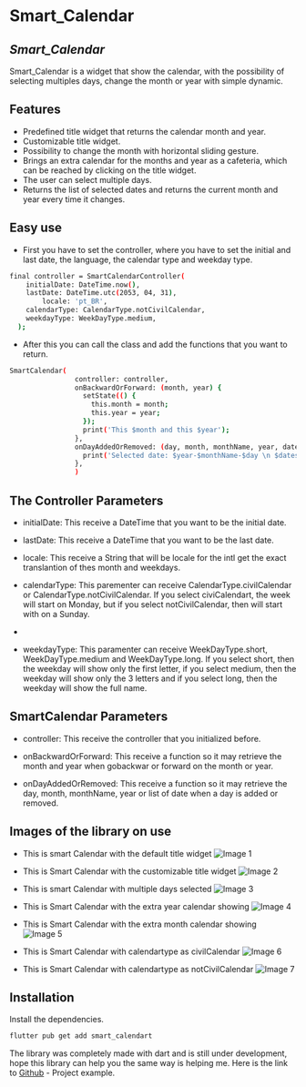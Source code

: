 # Smart_Calendar
## _Smart_Calendar_

Smart_Calendar is a widget that show the calendar, with the possibility of selecting multiples days, change the month or year with simple dynamic.

## Features

- Predefined title widget that returns the calendar month and year.
- Customizable title widget.
- Possibility to change the month with horizontal sliding gesture.
- Brings an extra calendar for the months and year as a cafeteria, which can be reached by clicking on the title widget.
- The user can select multiple days.
- Returns the list of selected dates and returns the current month and year every time it changes.

## Easy use
 - First you have to set the controller, where you have to set the initial and last date, the language, the calendar type and weekday type.
```sh
final controller = SmartCalendarController(
    initialDate: DateTime.now(),
    lastDate: DateTime.utc(2053, 04, 31),
        locale: 'pt_BR',
    calendarType: CalendarType.notCivilCalendar,
    weekdayType: WeekDayType.medium,
  );
```
 - After this you can call the class and add the functions that you want to return.
```sh
SmartCalendar(
                controller: controller,
                onBackwardOrForward: (month, year) {
                  setState(() {
                    this.month = month;
                    this.year = year;
                  });
                  print('This $month and this $year');
                },
                onDayAddedOrRemoved: (day, month, monthName, year, dates) {
                  print('Selected date: $year-$monthName-$day \n $dates');
                },
                )
```

## The Controller Parameters
- initialDate: This receive a DateTime that you want to be the initial date.

- lastDate: This receive a DateTime that you want to be the last date.

- locale: This receive a String that will be locale for the intl get the exact translantion of thes month and weekdays.

- calendarType: This parementer can receive CalendarType.civilCalendar or CalendarType.notCivilCalendar. If you select civiCalendart, the week will start on Monday, but if you select notCivilCalendar, then will start with on a Sunday.
- 
- weekdayType: This paramenter can receive WeekDayType.short, WeekDayType.medium and WeekDayType.long. If you select short, then the weekday will show only the first letter, if you select medium, then the weekday will show only the 3 letters and if you select long, then the weekday will show the full name.

## SmartCalendar Parameters
- controller: This receive the controller that you initialized before.

- onBackwardOrForward: This receive a function so it may retrieve the month and year when gobackwar or forward on the month or year.

- onDayAddedOrRemoved: This receive a function so it may retrieve the day, month, monthName, year or list of date when a day is added or removed.

## Images of the library on use
 - This is smart Calendar with the default title widget
![Image 1](https://i.ibb.co/G9yYPsT/Whats-App-Image-2021-05-09-at-19-15-08.jpg)

 - This is Smart Calendar with the customizable title widget
![Image 2](https://i.ibb.co/FKMksbs/Whats-App-Image-2021-05-09-at-19-15-08-4.jpg)

 - This is smart Calendar with multiple days selected
![Image 3](https://i.ibb.co/ZYT04hr/Whats-App-Image-2021-05-09-at-19-15-08-2.jpg)

 - This is Smart Calendar with the extra year calendar showing
![Image 4](https://i.ibb.co/myj7pk5/Whats-App-Image-2021-05-09-at-19-15-08-3.jpg)

 - This is Smart Calendar with the extra month calendar showing
![Image 5](https://i.ibb.co/k8yzJhk/Whats-App-Image-2021-05-09-at-19-15-08-5.jpg)

 - This is Smart Calendar with calendartype as civilCalendar
![Image 6](https://i.ibb.co/YdK3zPh/Whats-App-Image-2021-05-09-at-19-15-08-7.jpg)

 - This is Smart Calendar with calendartype as notCivilCalendar
![Image 7](https://i.ibb.co/FKMksbs/Whats-App-Image-2021-05-09-at-19-15-08-4.jpg)

## Installation

Install the dependencies.

```sh
flutter pub get add smart_calendart
```

The library was completely made with dart and is still under development, hope this library can help you the same way is helping me. Here is the link to [Github](https://github.com/Marco4763/smart_calendar/blob/master/example/lib/main.dart) - Project example.